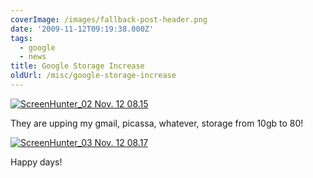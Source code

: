```yaml
---
coverImage: /images/fallback-post-header.png
date: '2009-11-12T09:19:38.000Z'
tags:
  - google
  - news
title: Google Storage Increase
oldUrl: /misc/google-storage-increase
---
```


[![ScreenHunter_02 Nov. 12 08.15](/wp-content/uploads/2009/11/ScreenHunter_02-Nov.-12-08.15.gif "ScreenHunter_02 Nov. 12 08.15")](/wp-content/uploads/2009/11/ScreenHunter_02-Nov.-12-08.15.gif)

They are upping my gmail, picassa, whatever, storage from 10gb to 80!

<!-- more -->

[![ScreenHunter_03 Nov. 12 08.17](/wp-content/uploads/2009/11/ScreenHunter_03-Nov.-12-08.17.gif "ScreenHunter_03 Nov. 12 08.17")](/wp-content/uploads/2009/11/ScreenHunter_03-Nov.-12-08.17.gif)

Happy days!
